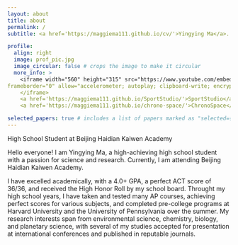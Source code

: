 ```yaml
---
layout: about
title: about
permalink: /
subtitle: <a href='https://maggiema111.github.io/cv/'>Yingying Ma</a>. Beijing, China

profile:
  align: right
  image: prof_pic.jpg
  image_circular: false # crops the image to make it circular
  more_info: >
    <iframe width="560" height="315" src="https://www.youtube.com/embed/2R5w4_TBlYU" 
frameborder="0" allow="accelerometer; autoplay; clipboard-write; encrypted-media; gyroscope; picture-in-picture" allowfullscreen>
    </iframe>
    <a href='https://maggiema111.github.io/SportStudio/'>SportStudio</a>
    <a href='https://maggiema111.github.io/chrono-space/'>ChronoSpace</a>

selected_papers: true # includes a list of papers marked as "selected={true}"
---
```

High School Student at Beijing Haidian Kaiwen Academy

Hello everyone! I am Yingying Ma, a high-achieving high school student with a passion for science and research. Currently, I am attending Beijing Haidian Kaiwen Academy.

I have excelled academically, with a 4.0+ GPA, a perfect ACT score of 36/36, and received the High Honor Roll by my school board. Throught my high school years, I have taken and tested many AP courses, achieving perfect scores for various subjects, and completed pre-college programs at Harvard University and the University of Pennsylvania over the summer. My research interests span from environmental science, chemistry, biology, and planetary science, with several of my studies accepted for presentation at international conferences and published in reputable journals.

<!-- 1 change the intro
2 add some hyperlinks
3 put links under prof_pic
4 get prof_pic
5 introduce works -->
